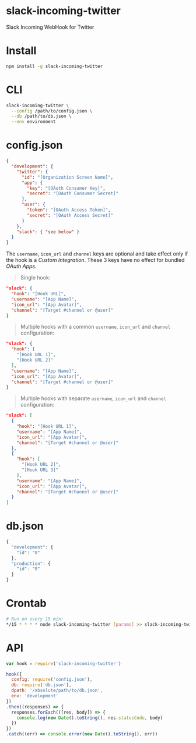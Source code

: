 
# slack-incoming-twitter

Slack Incoming WebHook for Twitter


# Install

```bash
npm install -g slack-incoming-twitter
```


# CLI

```bash
slack-incoming-twitter \
  --config /path/to/config.json \
  --db /path/to/db.json \
  --env environment
```


# config.json

```json
{
  "development": {
    "twitter": {
      "id": "[Organization Screen Name]",
      "app": {
        "key": "[OAuth Consumer Key]",
        "secret": "[OAuth Consumer Secret]"
      },
      "user": {
        "token": "[OAuth Access Token]",
        "secret": "[OAuth Access Secret]"
      }
    },
    "slack": { "see below" }
  }
}
```

The `username`, `icon_url` and `channel` keys are optional and take effect only if the hook is a *Custom Integration*. These 3 keys have no effect for bundled *OAuth Apps*.

> Single hook:

```json
"slack": {
  "hook": "[Hook URL]",
  "username": "[App Name]",
  "icon_url": "[App Avatar]",
  "channel": "[Target #channel or @user]"
}
```

> Multiple hooks with a common `username`, `icon_url` and `channel` configuration:

```json
"slack": {
  "hook": [
    "[Hook URL 1]",
    "[Hook URL 2]"
  ],
  "username": "[App Name]",
  "icon_url": "[App Avatar]",
  "channel": "[Target #channel or @user]"
}
```

> Multiple hooks with separate `username`, `icon_url` and `channel` configuration:

```json
"slack": [
  {
    "hook": "[Hook URL 1]",
    "username": "[App Name]",
    "icon_url": "[App Avatar]",
    "channel": "[Target #channel or @user]"
  },
  {
    "hook": [
      "[Hook URL 2]",
      "[Hook URL 3]"
    ],
    "username": "[App Name]",
    "icon_url": "[App Avatar]",
    "channel": "[Target #channel or @user]"
  }
]
```


# db.json

```js
{
  "development": {
    "id": "0"
  },
  "production": {
    "id": "0"
  }
}
```


# Crontab

```bash
# Run on every 15 min:
*/15 * * * * node slack-incoming-twitter [params] >> slack-incoming-twitter.log
```


# API

```js
var hook = require('slack-incoming-twitter')

hook({
  config: require('config.json'),
  db: require('db.json'),
  dpath: '/absolute/path/to/db.json',
  env: 'development'
})
.then((responses) => {
  responses.forEach(([res, body]) => {
    console.log(new Date().toString(), res.statusCode, body)
  })
})
.catch((err) => console.error(new Date().toString(), err))
```
